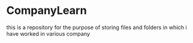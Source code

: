 # CompanyLearn
this is a repository for the purpose of storing files and folders in which i have worked in various company
